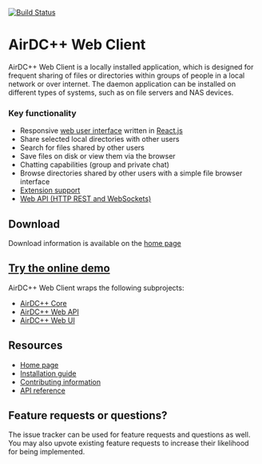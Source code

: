[![Build Status](https://travis-ci.org/airdcpp-web/airdcpp-webclient.svg)](https://travis-ci.org/airdcpp-web/airdcpp-webclient)

# AirDC++ Web Client

AirDC++ Web Client is a locally installed application, which is designed for frequent sharing of files or directories within groups of people in a local network or over internet. The daemon application can be installed on different types of systems, such as on file servers and NAS devices.

### Key functionality

- Responsive [web user interface](https://github.com/airdcpp-web/airdcpp-webui) written in [React.js](https://facebook.github.io/react/)
- Share selected local directories with other users
- Search for files shared by other users
- Save files on disk or view them via the browser
- Chatting capabilities (group and private chat)
- Browse directories shared by other users with a simple file browser interface
- [Extension support](https://github.com/airdcpp-web/airdcpp-extension-js)
- [Web API (HTTP REST and WebSockets)](http://apidocs.airdcpp.net)

## Download

Download information is available on the [home page](https://airdcpp-web.github.io)

## [Try the online demo](http://webdemo.airdcpp.net)

AirDC++ Web Client wraps the following subprojects:

* [AirDC++ Core](https://github.com/airdcpp/airdcpp-core)
* [AirDC++ Web API](https://github.com/airdcpp/airdcpp-webapi)
* [AirDC++ Web UI](https://github.com/airdcpp-web/airdcpp-webui)

## Resources

* [Home page](https://airdcpp-web.github.io)
* [Installation guide](https://airdcpp-web.github.io/docs/installation/installation.html)
* [Contributing information](https://github.com/airdcpp-web/airdcpp-webclient/blob/master/.github/CONTRIBUTING.md)
* [API reference](http://apidocs.airdcpp.net)

## Feature requests or questions?

The issue tracker can be used for feature requests and questions as well. You may also upvote existing feature requests to increase  their likelihood for being implemented.
